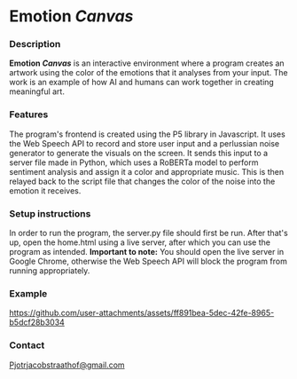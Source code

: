 # Emotion *Canvas*

### Description

**Emotion *Canvas*** is an interactive environment where a program creates an artwork using the color of the emotions that it analyses from your input. The work is an example of how AI and humans can work together in creating meaningful art.

### Features

The program's frontend is created using the P5 library in Javascript. It uses the Web Speech API to record and store user input and a perlussian noise generator to generate the visuals on the screen. 
It sends this input to a server file made in Python, which uses a RoBERTa model to perform sentiment analysis and assign it a color and appropriate music. 
This is then relayed back to the script file that changes the color of the noise into the emotion it receives.

### Setup instructions

In order to run the program, the server.py file should first be run. After that's up, open the home.html using a live server, after which you can use the program as intended. 
**Important to note:** You should open the live server in Google Chrome, otherwise the Web Speech API will block the program from running appropriately.

### Example

https://github.com/user-attachments/assets/ff891bea-5dec-42fe-8965-b5dcf28b3034

### Contact

Pjotrjacobstraathof@gmail.com

